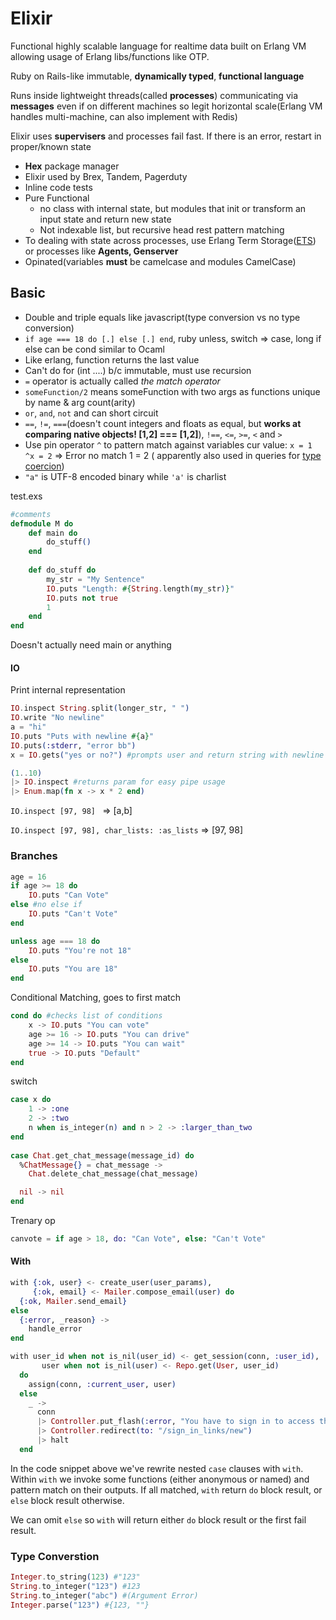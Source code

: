 # Elixir

Functional highly scalable language for realtime data built on Erlang VM allowing usage of Erlang libs/functions like OTP. 

Ruby on Rails-like immutable, **dynamically typed**, **functional language**

Runs inside lightweight threads(called **processes**) communicating via **messages** even if on different machines so legit horizontal scale(Erlang VM handles multi-machine, can also implement with Redis)

Elixir uses **supervisers** and processes fail fast. If there is an error, restart in proper/known state

- **Hex** package manager
- Elixir used by Brex, Tandem, Pagerduty
- Inline code tests
- Pure Functional
  - no class with internal state, but modules that init or transform an input state and return new state
  - Not indexable list, but recursive head rest pattern matching
- To dealing with state across processes, use Erlang Term Storage([ETS](http://www.erlang.org/doc/man/ets.html)) or processes like **Agents, Genserver**  
- Opinated(variables **must** be camelcase and modules CamelCase)

## Basic

- Double and triple equals like javascript(type conversion vs no type conversion)
- `if age === 18 do [.] else [.] end`, ruby unless, switch => case, long if else can be cond similar to Ocaml
- Like erlang, function returns the last value
- Can't do for (int ....) b/c immutable, must use recursion
-  `=` operator is actually called *the match operator*
- `someFunction/2` means someFunction with two args as functions unique by name & arg count(arity)
-  `or`, `and`, `not`  and can short circuit
-  `==`, `!=`, `===`(doesn't count integers and floats as equal, but **works at comparing native objects! [1,2] === [1,2]**), `!==`, `<=`, `>=`, `<` and `>`
-  Use pin operator `^` to pattern match against variables cur value: `x = 1 ^x = 2` => Error no match 1 = 2 ( apparently also used in queries for [type coercion](https://dev.to/lasseebert/til-ecto-s-pin-is-coercing-19fh))
-  `"a"` is UTF-8 encoded binary while `'a'` is charlist 

test.exs

```elixir
#comments
defmodule M do
	def main do
		do_stuff()		
	end
	
	def do_stuff do
		my_str = "My Sentence"
		IO.puts "Length: #{String.length(my_str)}"
		IO.puts not true
		1
	end
end
```

Doesn't actually need main or anything

#### IO

Print internal representation

```elixir
IO.inspect String.split(longer_str, " ") 
IO.write "No newline"
a = "hi"
IO.puts "Puts with newline #{a}" 
IO.puts(:stderr, "error bb")
x = IO.gets("yes or no?") #prompts user and return string with newline

(1..10)
|> IO.inspect #returns param for easy pipe usage
|> Enum.map(fn x -> x * 2 end)
```

`IO.inspect [97, 98] ` => [a,b]

`IO.inspect [97, 98], char_lists: :as_lists` => [97, 98]

### Branches

```elixir
age = 16
if age >= 18 do
	IO.puts "Can Vote"
else #no else if
	IO.puts "Can't Vote" 
end

unless age === 18 do 
	IO.puts "You're not 18"
else 
	IO.puts "You are 18"
end
```

Conditional Matching, goes to first match

```elixir
cond do #checks list of conditions
	x -> IO.puts "You can vote"
	age >= 16 -> IO.puts "You can drive"
	age >= 14 -> IO.puts "You can wait"
	true -> IO.puts "Default"
end
```

switch

```elixir
case x do
	1 -> :one
	2 -> :two
	n when is_integer(n) and n > 2 -> :larger_than_two
end
  
case Chat.get_chat_message(message_id) do
  %ChatMessage{} = chat_message ->				  
  	Chat.delete_chat_message(chat_message)

  nil -> nil
end
```

Trenary op

```elixir
canvote = if age > 18, do: "Can Vote", else: "Can't Vote"
```

#### With

```elixir
with {:ok, user} <- create_user(user_params),
     {:ok, email} <- Mailer.compose_email(user) do
  {:ok, Mailer.send_email}
else
  {:error, _reason} ->
    handle_error
end

with user_id when not is_nil(user_id) <- get_session(conn, :user_id),
       user when not is_nil(user) <- Repo.get(User, user_id)
  do
    assign(conn, :current_user, user)
  else
    _ ->
      conn
      |> Controller.put_flash(:error, "You have to sign in to access this page.")
      |> Controller.redirect(to: "/sign_in_links/new")
      |> halt
  end
```

In the code snippet above we've rewrite nested `case` clauses with `with`. Within `with` we invoke some functions (either anonymous or named) and pattern match on their outputs. If all matched, `with` return `do` block result, or `else` block result otherwise.

We can omit `else` so `with` will return either `do` block result or the first fail result.

### Type Converstion

```elixir
Integer.to_string(123) #"123"
String.to_integer("123") #123
String.to_integer("abc") #(Argument Error)
Integer.parse("123") #{123, ""}
```

